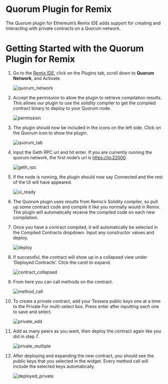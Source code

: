 # Quorum Plugin for Remix
The Quorum plugin for Ethereum’s Remix IDE adds support for creating and interacting with private contracts on a Quorum network.

Getting Started with the Quorum Plugin for Remix
=================================================

1.  Go to the [Remix IDE](https://remix.ethereum.org/), click on the
    Plugins tab, scroll down to **Quorum Network**, and Activate.

    ![quorum\_network](./images/quorum_network.png)

2.  Accept the permission to allow the plugin to retrieve compilation
    results. This allows our plugin to use the solidity compiler to get
    the compiled contract binary to deploy to your Quorum node.

    ![permission](./images/permission.png)

3.  The plugin should now be included in the icons on the left side.
    Click on the Quorum icon to show the plugin.

    ![quorum\_tab](./images/tab_icon.png)

4.  Input the Geth RPC url and hit enter. If you are currently running
    the quorum network, the first node’s url is
    [https://ip:22000](https://ip:22000/)

    ![geth\_rpc](./images/geth_rpc.png)

5.  If the node is running, the plugin should now say Connected and the
    rest of the UI will have appeared.

    ![ui\_ready](./images/ui_ready.png)

6.  The Quorum plugin uses results from Remix’s Solidity compiler, so
    pull up some contract code and compile it like you normally would in
    Remix. The plugin will automatically receive the compiled code on
    each new compilation.

7.  Once you have a contract compiled, it will automatically be selected
    in the Compiled Contracts dropdown. Input any constructor values and
    deploy.

    ![deploy](./images/deploy.png)

8.  If successful, the contract will show up in a collapsed view under
    ‘Deployed Contracts’. Click the caret to expand.

    ![contract\_collapsed](./images/contract_collapsed.png)

9.  From here you can call methods on the contract.

    ![method\_call](./images/method_call.png)

10. To create a private contract, add your Tessera public keys one at a
    time to the Private For multi-select box. Press enter after
    inputting each one to save and select.

    ![private\_add](./images/private_add.png)

11. Add as many peers as you want, then deploy the contract again like
    you did in step 7.

    ![private\_multiple](./images/private_multiple.png)

12. After deploying and expanding the new contract, you should see the
    public keys that you selected in the widget. Every method call will
    include the selected keys automatically.

    ![deployed\_private](./images/deployed_private.png)
